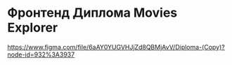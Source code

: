 # Фронтенд Диплома Movies Explorer

https://www.figma.com/file/6aAY0YUGVHJjZd8QBMjAvV/Diploma-(Copy)?node-id=932%3A3937